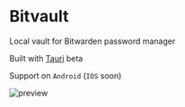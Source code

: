 # Bitvault

Local vault for Bitwarden password manager

Built with [Tauri](https://tauri.app/) beta

Support on `Android` (`IOS` soon)

![preview](screenshot.png)